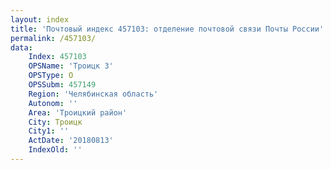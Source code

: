 ```yaml
---
layout: index
title: 'Почтовый индекс 457103: отделение почтовой связи Почты России'
permalink: /457103/
data:
    Index: 457103
    OPSName: 'Троицк 3'
    OPSType: О
    OPSSubm: 457149
    Region: 'Челябинская область'
    Autonom: ''
    Area: 'Троицкий район'
    City: Троицк
    City1: ''
    ActDate: '20180813'
    IndexOld: ''
---
```

